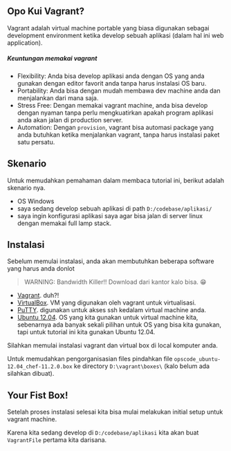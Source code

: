 ## Opo Kui Vagrant?

Vagrant adalah virtual machine portable yang biasa digunakan sebagai development environment ketika develop sebuah aplikasi (dalam hal ini web application).

##### Keuntungan memakai vagrant
- Flexibility: Anda bisa develop aplikasi anda dengan OS yang anda gunakan dengan editor favorit anda tanpa harus instalasi OS baru.
- Portability: Anda bisa dengan mudah membawa dev machine anda dan menjalankan dari mana saja.
- Stress Free: Dengan memakai vagrant machine, anda bisa develop dengan nyaman tanpa perlu mengkuatirkan apakah program aplikasi anda akan jalan di production server.
- Automation: Dengan `provision`, vagrant bisa automasi package yang anda butuhkan ketika menjalankan vagrant, tanpa harus instalasi paket satu persatu.

## Skenario

Untuk memudahkan pemahaman dalam membaca tutorial ini, berikut adalah skenario nya.

- OS Windows
- saya sedang develop sebuah aplikasi di path `D:/codebase/aplikasi/`
- saya ingin konfigurasi aplikasi saya agar bisa jalan di server linux dengan memakai full lamp stack.

## Instalasi

Sebelum memulai instalasi, anda akan membutuhkan beberapa software yang harus anda donlot

> WARNING: Bandwidth Killer!! Download dari kantor kalo bisa. :grin:

- [Vagrant](http://www.vagrantup.com/). duh?!
- [VirtualBox](https://www.virtualbox.org/). VM yang digunakan oleh vagrant untuk virtualisasi.
- [PuTTY](http://www.chiark.greenend.org.uk/~sgtatham/putty/download.html). digunakan untuk akses ssh kedalam virtual machine anda.
- [Ubuntu 12.04](https://opscode-vm.s3.amazonaws.com/vagrant/opscode_ubuntu-12.04_chef-11.2.0.box). OS yang kita gunakan untuk virtual machine kita, sebenarnya ada banyak sekali pilihan untuk OS yang bisa kita gunakan, tapi untuk tutorial ini kita gunakan Ubuntu 12.04.

Silahkan memulai instalasi vagrant dan virtual box di local komputer anda.

Untuk memudahkan pengorganisasian files pindahkan file `opscode_ubuntu-12.04_chef-11.2.0.box` ke directory `D:\vagrant\boxes\` (kalo belum ada silahkan dibuat).

## Your Fist Box!

Setelah proses instalasi selesai kita bisa mulai melakukan initial setup untuk vagrant machine.

Karena kita sedang develop di `D:/codebase/aplikasi` kita akan buat `VagrantFile` pertama kita darisana.